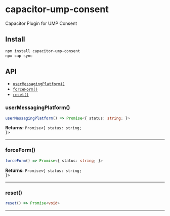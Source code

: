 # capacitor-ump-consent

Capacitor Plugin for UMP Consent

## Install

```bash
npm install capacitor-ump-consent
npx cap sync
```

## API

<docgen-index>

* [`userMessagingPlatform()`](#usermessagingplatform)
* [`forceForm()`](#forceform)
* [`reset()`](#reset)

</docgen-index>

<docgen-api>
<!--Update the source file JSDoc comments and rerun docgen to update the docs below-->

### userMessagingPlatform()

```typescript
userMessagingPlatform() => Promise<{ status: string; }>
```

**Returns:** <code>Promise&lt;{ status: string; }&gt;</code>

--------------------


### forceForm()

```typescript
forceForm() => Promise<{ status: string; }>
```

**Returns:** <code>Promise&lt;{ status: string; }&gt;</code>

--------------------


### reset()

```typescript
reset() => Promise<void>
```

--------------------

</docgen-api>
